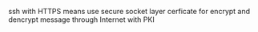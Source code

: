 ssh with HTTPS means use secure socket layer cerficate for encrypt and dencrypt message through Internet with  PKI
